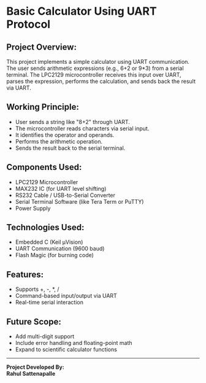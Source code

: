# Basic Calculator Using UART Protocol

## Project Overview:
This project implements a simple calculator using UART communication. The user sends arithmetic expressions (e.g., 6+2 or 9*3) from a serial terminal. The LPC2129 microcontroller receives this input over UART, parses the expression, performs the calculation, and sends back the result via UART.

## Working Principle:
- User sends a string like "8+2" through UART.
- The microcontroller reads characters via serial input.
- It identifies the operator and operands.
- Performs the arithmetic operation.
- Sends the result back to the serial terminal.

## Components Used:
- LPC2129 Microcontroller
- MAX232 IC (for UART level shifting)
- RS232 Cable / USB-to-Serial Converter
- Serial Terminal Software (like Tera Term or PuTTY)
- Power Supply

## Technologies Used:
- Embedded C (Keil µVision)
- UART Communication (9600 baud)
- Flash Magic (for burning code)

## Features:
- Supports +, -, *, /
- Command-based input/output via UART
- Real-time serial interaction

## Future Scope:
- Add multi-digit support
- Include error handling and floating-point math
- Expand to scientific calculator functions

---

**Project Developed By:**  
**Rahul Sattenapalle**
